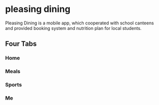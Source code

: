 # pleasing dining
Pleasing Dining is a mobile app, which cooperated with school canteens and provided booking system and nutrition plan for local students.

## Four Tabs
### Home
### Meals
### Sports
### Me
